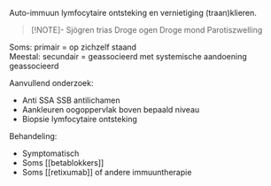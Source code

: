 Auto-immuun lymfocytaire ontsteking en vernietiging (traan)klieren.  

> [!NOTE]- Sjögren trias
> Droge ogen
> Droge mond
> Parotiszwelling

Soms: primair = op zichzelf staand  
Meestal: secundair = geassocieerd met systemische aandoening geassocieerd
 
Aanvullend onderzoek:
- Anti SSA SSB antilichamen
- Aankleuren oogoppervlak boven bepaald niveau
- Biopsie lymfocytaire ontsteking
 
Behandeling:
- Symptomatisch
- Soms [[betablokkers]]
- Soms [[retixumab]] of andere immuuntherapie